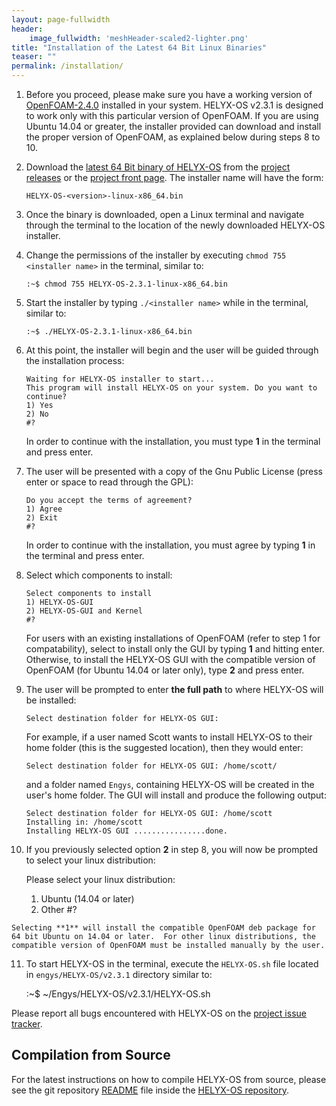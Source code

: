 ```yaml
---
layout: page-fullwidth
header:
    image_fullwidth: 'meshHeader-scaled2-lighter.png'
title: "Installation of the Latest 64 Bit Linux Binaries"
teaser: ""
permalink: /installation/
---
```


1.  Before you proceed, please make sure you have a working version of [OpenFOAM-2.4.0](http://www.openfoam.org/archive/2.4.0/download/source.php) installed in your system. HELYX-OS v2.3.1 is designed to work only with this particular version of OpenFOAM. If you are using Ubuntu 14.04 or greater, the installer provided can download and install the proper version of OpenFOAM, as explained below during steps 8 to 10.

2.  Download the [latest 64 Bit binary of HELYX-OS](https://github.com/ENGYS/HELYX-OS/releases/download/v2.3.1/HELYX-OS-2.3.1-linux-x86_64.bin) from the [project releases](https://github.com/ENGYS/HELYX-OS/releases) or the [project front page](http://engys.github.io/HELYX-OS/).  The installer name will have the form:

        HELYX-OS-<version>-linux-x86_64.bin

3.  Once the binary is downloaded, open a Linux terminal and navigate through the terminal to the location of the newly downloaded HELYX-OS installer.

4.  Change the permissions of the installer by executing ```chmod 755 <installer name>``` in the terminal, similar to:

        :~$ chmod 755 HELYX-OS-2.3.1-linux-x86_64.bin  
   
5.  Start the installer by typing ```./<installer name>``` while in the terminal, similar to:

        :~$ ./HELYX-OS-2.3.1-linux-x86_64.bin     

6.  At this point, the installer will begin and the user will be guided through the installation process:

        Waiting for HELYX-OS installer to start...
        This program will install HELYX-OS on your system. Do you want to continue?
        1) Yes
        2) No
        #?        

    In order to continue with the installation, you must type **1** in the terminal and press enter.<br>

7.  The user will be presented with a copy of the Gnu Public License (press enter or space to read through the GPL):

        Do you accept the terms of agreement?
        1) Agree
        2) Exit
        #?

    In order to continue with the installation, you must agree by typing **1** in the terminal and press enter.<br>

8.  Select which components to install:

        Select components to install
        1) HELYX-OS-GUI
        2) HELYX-OS-GUI and Kernel
        #?

    For users with an existing installations of OpenFOAM (refer to step 1 for compatability), select to install only the GUI by typing **1** and hitting enter.  Otherwise, to install the HELYX-OS GUI with the compatible version of OpenFOAM (for Ubuntu 14.04 or later only), type **2** and press enter.

9.  The user will be prompted to enter **the full path** to where HELYX-OS will be installed:

        Select destination folder for HELYX-OS GUI:

    For example, if a user named Scott wants to install HELYX-OS to their home folder (this is the suggested location), then they would enter:

        Select destination folder for HELYX-OS GUI: /home/scott/
    
    and a folder named ```Engys```, containing HELYX-OS will be created in the user's home folder.  The GUI will install and produce the following output:

        Select destination folder for HELYX-OS GUI: /home/scott
        Installing in: /home/scott
        Installing HELYX-OS GUI ................done.

10.  If you previously selected option **2** in step 8, you will now be prompted to select your linux distribution:
        
        Please select your linux distribution:
        1) Ubuntu (14.04 or later)
        2) Other
        #?
        
    Selecting **1** will install the compatible OpenFOAM deb package for 64 bit Ubuntu on 14.04 or later.  For other linux distributions, the compatible version of OpenFOAM must be installed manually by the user.
    
11.  To start HELYX-OS in the terminal, execute the ```HELYX-OS.sh``` file located in ```engys/HELYX-OS/v2.3.1``` directory similar to:

        :~$ ~/Engys/HELYX-OS/v2.3.1/HELYX-OS.sh       

Please report all bugs encountered with HELYX-OS on the [project issue tracker](https://github.com/ENGYS/HELYX-OS/issues).

## Compilation from Source
For the latest instructions on how to compile HELYX-OS from source, please see the git repository [README](https://github.com/ENGYS/HELYX-OS/blob/master/README.md) file inside the [HELYX-OS repository](https://github.com/ENGYS/HELYX-OS).
